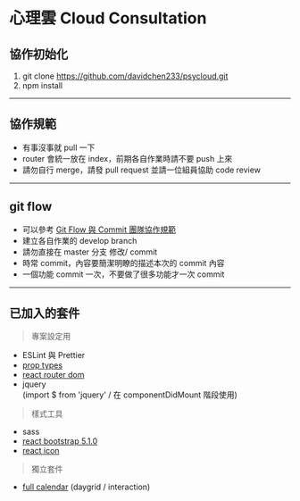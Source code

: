 # 心理雲 Cloud Consultation

## 協作初始化

1. git clone https://github.com/davidchen233/psycloud.git
2. npm install

---

## 協作規範

- 有事沒事就 pull 一下
- router 會統一放在 index，前期各自作業時請不要 push 上來
- 請勿自行 merge，請發 pull request 並請一位組員協助 code review

---

## git flow

- 可以參考 [Git Flow 與 Commit 團隊協作規範](https://syj0905.github.io/git/20201104/138987188/)
- 建立各自作業的 develop branch
- 請勿直接在 master 分支 修改/ commit
- 時常 commit，內容要簡潔明瞭的描述本次的 commit 內容
- 一個功能 commit 一次，不要做了很多功能才一次 commit

---

## 已加入的套件

> 專案設定用

- ESLint 與 Prettier
- [prop types](https://zh-hant.reactjs.org/docs/typechecking-with-proptypes.html)
- [react router dom](https://reactrouter.com/web/guides/quick-start)
- jquery <br>
  (import $ from 'jquery' / 在 componentDidMount 階段使用)

> 樣式工具

- sass
- [react bootstrap 5.1.0](https://react-bootstrap.github.io/)
- [react icon](https://react-icons.github.io/react-icons/)

> 獨立套件

- [full calendar](https://fullcalendar.io/docs#toc) (daygrid / interaction)
